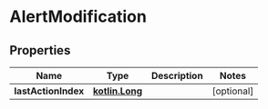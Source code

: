 # AlertModification

## Properties
Name | Type | Description | Notes
------------ | ------------- | ------------- | -------------
**lastActionIndex** | [**kotlin.Long**](.md) |  |  [optional]
